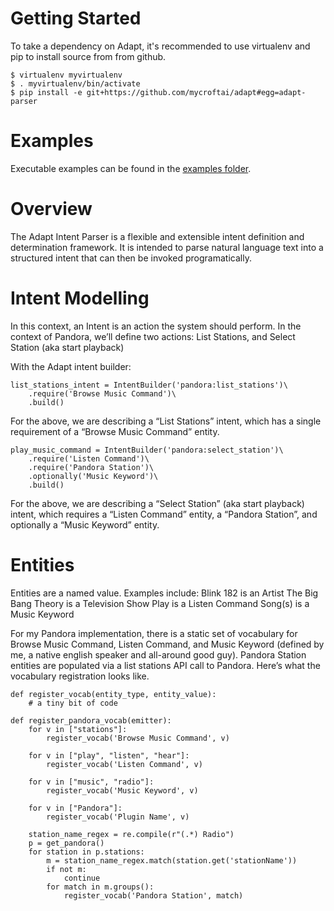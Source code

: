 Getting Started
===============
To take a dependency on Adapt, it's recommended to use virtualenv and pip to install source from from github.


    $ virtualenv myvirtualenv
    $ . myvirtualenv/bin/activate
    $ pip install -e git+https://github.com/mycroftai/adapt#egg=adapt-parser


Examples
========
Executable examples can be found in the [examples folder](https://github.com/MycroftAI/adapt/tree/master/examples).

Overview
==================
The Adapt Intent Parser is a flexible and extensible intent definition and determination framework. It is intended to parse natural language text into a structured intent that can then be invoked programatically.

Intent Modelling
================
In this context, an Intent is an action the system should perform. In the context of Pandora, we’ll define two actions: List Stations, and Select Station (aka start playback)

With the Adapt intent builder:

    list_stations_intent = IntentBuilder('pandora:list_stations')\
        .require('Browse Music Command')\
        .build()


For the above, we are describing a “List Stations” intent, which has a single requirement of a “Browse Music Command” entity.


    play_music_command = IntentBuilder('pandora:select_station')\
        .require('Listen Command')\
        .require('Pandora Station')\
        .optionally('Music Keyword')\
        .build()



For the above, we are describing a “Select Station” (aka start playback) intent, which requires a “Listen Command” entity, a “Pandora Station”, and optionally a “Music Keyword” entity.

Entities
========

Entities are a named value. Examples include:
Blink 182 is an Artist
The Big Bang Theory is a Television Show
Play is a Listen Command
Song(s) is a Music Keyword

For my Pandora implementation, there is a static set of vocabulary for Browse Music Command, Listen Command, and Music Keyword (defined by me, a native english speaker and all-around good guy). Pandora Station entities are populated via a list stations API call to Pandora. Here’s what the vocabulary registration looks like.


    def register_vocab(entity_type, entity_value):
        # a tiny bit of code 

    def register_pandora_vocab(emitter):
        for v in ["stations"]:
            register_vocab('Browse Music Command', v)

        for v in ["play", "listen", "hear"]:
            register_vocab('Listen Command', v)

        for v in ["music", "radio"]:
            register_vocab('Music Keyword', v)

        for v in ["Pandora"]:
            register_vocab('Plugin Name', v)

        station_name_regex = re.compile(r"(.*) Radio")
        p = get_pandora()
        for station in p.stations:
            m = station_name_regex.match(station.get('stationName'))
            if not m:
                continue
            for match in m.groups():
                register_vocab('Pandora Station', match)

